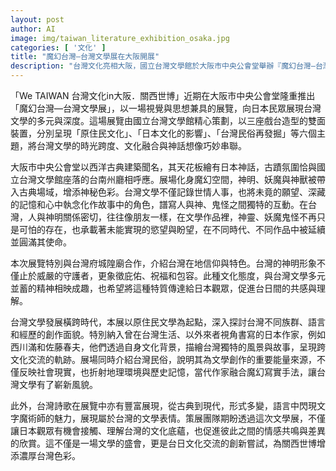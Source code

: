 ```yaml
---
layout: post
author: AI
image: img/taiwan_literature_exhibition_osaka.jpg
categories: [ '文化' ]
title: "魔幻台灣—台灣文學展在大阪開展"
description: "台灣文化亮相大阪，國立台灣文學館於大阪市中央公會堂舉辦『魔幻台灣—台灣文學展』，以三座戲台造型雙面裝置展現原住民文化、日本文化影響與台灣民俗等六大主題，串聯時光跨度與文化融合。古典建築與台灣州廳相呼應，展場融匯神話、妖魔、神獸，彰顯台灣文學深度與多元。特別介紹台灣在地信仰與神明形象，突顯庇佑與包容精神，促進台日文化共感。展覽梳理原住民文學、多語族創作及日本作家跨文化書寫，並呈現台灣詩歌多樣風貌，創新展現台灣文學力量，為關西世博增添台灣色彩。"
---
```

「We TAIWAN 台灣文化in大阪．關西世博」近期在大阪市中央公會堂隆重推出「魔幻台灣—台灣文學展」，以一場視覺與思想兼具的展覽，向日本民眾展現台灣文學的多元與深度。這場展覽由國立台灣文學館精心策劃，以三座戲台造型的雙面裝置，分別呈現「原住民文化」、「日本文化的影響」、「台灣民俗再發掘」等六個主題，將台灣文學的時光跨度、文化融合與神話想像巧妙串聯。

大阪市中央公會堂以西洋古典建築聞名，其天花板繪有日本神話，古蹟氛圍恰與國立台灣文學館座落的台南州廳相呼應。展場化身魔幻空間，神明、妖魔與神獸被帶入古典場域，增添神秘色彩。台灣文學不僅記錄世情人事，也將未竟的願望、深藏的記憶和心中執念化作故事中的角色，譜寫人與神、鬼怪之間獨特的互動。在台灣，人與神明關係密切，往往像朋友一樣，在文學作品裡，神靈、妖魔鬼怪不再只是可怕的存在，也承載著未能實現的慾望與盼望，在不同時代、不同作品中被延續並圓滿其使命。

本次展覽特別與台灣府城隍廟合作，介紹台灣在地信仰與特色。台灣的神明形象不僅止於威嚴的守護者，更象徵庇佑、祝福和包容。此種文化態度，與台灣文學多元並蓄的精神相映成趣，也希望將這種特質傳達給日本觀眾，促進台日間的共感與理解。

台灣文學發展橫跨時代，本展以原住民文學為起點，深入探討台灣不同族群、語言和經歷的創作面貌。特別納入曾在台灣生活、以外來者視角書寫的日本作家，例如西川滿和佐藤春夫，他們透過自身文化背景，描繪台灣獨特的風景與故事，呈現跨文化交流的軌跡。展場同時介紹台灣民俗，說明其為文學創作的重要能量來源，不僅反映社會現實，也折射地理環境與歷史記憶，當代作家融合魔幻寫實手法，讓台灣文學有了嶄新風貌。

此外，台灣詩歌在展覽中亦有豐富展現，從古典到現代，形式多變，語言中閃現文字魔術師的魅力，展現屬於台灣的文學表情。策展團隊期盼透過這次文學展，不僅讓日本觀眾有機會接觸、理解台灣的文化底蘊，也促進彼此之間的情感共鳴與差異的欣賞。這不僅是一場文學的盛會，更是台日文化交流的創新嘗試，為關西世博增添濃厚台灣色彩。